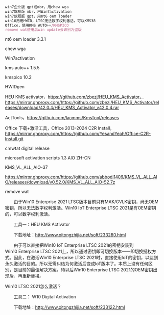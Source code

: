 

```javascript
win7企业版 gpt或mbr，用chew wga
win7旗舰版 mbr，用Win7activation
win7旗舰版 gpt，用nt6 oem loader
win10用用HWID，LTSC无法数字权利激活，可以KMS38
Office，使用KMS AUTO++/KMSPICO
remove wat使用后win update会识别为盗版
```

nt6 oem loader 3.3.1

chew wga

Win7activation

kms auto++ 1.5.5

kmspico 10.2

HWIDgen

HEU KMS activator，https://github.com/zbezj/HEU_KMS_Activator，https://mirror.ghproxy.com/https://github.com/zbezj/HEU_KMS_Activator/releases/download/42.0.4/HEU_KMS_Activator_v42.0.4.rar

ActTools，https://github.com/laomms/KmsTool/releases

Office 下载+激活工具，Office 2013-2024 C2R Install，https://mirror.ghproxy.com/https://github.com/YesandYeah/Office-C2R-Install.git



cmwtat digital release

microsoft activation scripts 1.3 AIO ZH-CN

KMS_VL_ALL_AIO-37

https://mirror.ghproxy.com/https://github.com/abbodi1406/KMS_VL_ALL_AIO/releases/download/v0.52.0/KMS_VL_ALL_AIO-52.7z

remove wat







　　由于Win10 Enterprise 2021 LTSC版本目前只有MAK/GVLK密钥，尚无OEM密钥，所以无法数字权利激活。Win10 IoT Enterprise LTSC 2021是有OEM密钥的，可以数字权利激活。



　　工具一：HEU KMS Activator



　　下载地址：http://www.xitongzhijia.net/soft/233280.html



　　由于可以直接把Win10 IoT Enterprise LTSC 2021的密钥安装到Win10 Enterprise LTSC 2021上，所以通过密钥即可切换版本——即切换授权方式。因此，在激活Win10 Enterprise LTSC 2021时，直接使用IoT的密钥，以达到永久激活的目的。所以无需纠结为何激活后变成IoT版本了。本质上没有任何区别，是目前的最佳解决方案。待以后Win10 Enterprise LTSC 2021的OEM密钥出现后，再重新替换。



Win10 LTSC 2021怎么激活？



　　工具二： W10 Digital Activation



　　下载地址：http://www.xitongzhijia.net/soft/233122.html